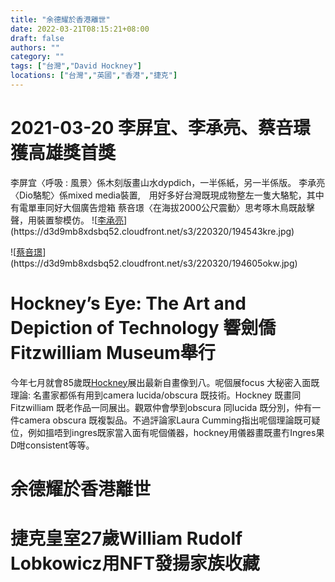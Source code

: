 ```yaml
---
title: "余德耀於香港離世"
date: 2022-03-21T08:15:21+08:00
draft: false
authors: ""
category: ""
tags: ["台灣","David Hockney"]
locations: ["台灣","英國","香港","捷克"]
---
```

# 2021-03-20 李屏宜、李承亮、蔡咅璟獲高雄獎首獎
李屏宜〈呼吸 : 風景〉係木刻版畫山水dypdich，一半係紙，另一半係版。
李承亮〈Dio駱駝〉係mixed media裝置,　用好多好台灣既現成物整左一隻大駱駝，其中有電單車同好大個廣告燈箱
蔡咅璟〈在海拔2000公尺震動〉思考啄木鳥既敲擊聲，用裝置黎模仿。
![[李承亮](https://d3d9mb8xdsbq52.cloudfront.net/s3/220320/194543kre.jpg　"李承亮")](https://d3d9mb8xdsbq52.cloudfront.net/s3/220320/194543kre.jpg)

![[蔡咅璟](https://d3d9mb8xdsbq52.cloudfront.net/s3/220320/194605okw.jpg　"蔡咅璟")](https://d3d9mb8xdsbq52.cloudfront.net/s3/220320/194605okw.jpg)

# Hockney’s Eye: The Art and Depiction of Technology 響劍僑Fitzwilliam Museum舉行
今年七月就會85歲既[Hockney](https://www.theguardian.com/artanddesign/2022/mar/20/hockneys-eye-the-art-and-depiction-of-technology-review-old-masters-meet-modern-icon)展出最新自畫像到八。呢個展focus 大秘密入面既理論: 名畫家都係有用到camera lucida/obscura 既技術。Hockney 既畫同Fitzwilliam 既老作品一同展出。觀眾仲會學到obscura 同lucida 既分別，仲有一件camera obscura 既複製品。不過評論家Laura Cumming指出呢個理論既可疑位，例如搵唔到ingres既家當入面有呢個儀器，hockney用儀器畫既畫冇Ingres果D咁consistent等等。

# 余德耀於香港離世

# 捷克皇室27歲William Rudolf Lobkowicz用NFT發揚家族收藏


